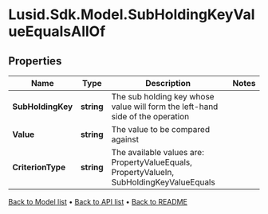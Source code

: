 # Lusid.Sdk.Model.SubHoldingKeyValueEqualsAllOf

## Properties

Name | Type | Description | Notes
------------ | ------------- | ------------- | -------------
**SubHoldingKey** | **string** | The sub holding key whose value will form the left-hand side of the operation | 
**Value** | **string** | The value to be compared against | 
**CriterionType** | **string** | The available values are: PropertyValueEquals, PropertyValueIn, SubHoldingKeyValueEquals | 

[Back to Model list](../README.md#documentation-for-models) &#8226; [Back to API list](../README.md#documentation-for-api-endpoints) &#8226; [Back to README](../README.md)

